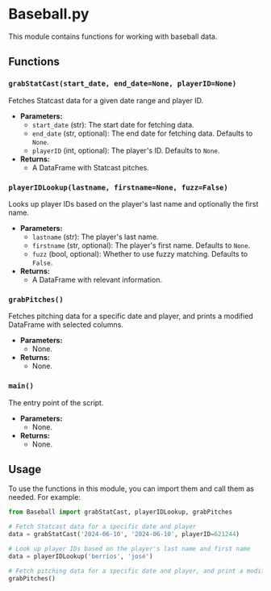 # Baseball.py

This module contains functions for working with baseball data.

## Functions

### `grabStatCast(start_date, end_date=None, playerID=None)`

Fetches Statcast data for a given date range and player ID.

- **Parameters:**
  - `start_date` (str): The start date for fetching data.
  - `end_date` (str, optional): The end date for fetching data. Defaults to `None`.
  - `playerID` (int, optional): The player's ID. Defaults to `None`.
- **Returns:**
  - A DataFrame with Statcast pitches.

### `playerIDLookup(lastname, firstname=None, fuzz=False)`

Looks up player IDs based on the player's last name and optionally the first name.

- **Parameters:**
  - `lastname` (str): The player's last name.
  - `firstname` (str, optional): The player's first name. Defaults to `None`.
  - `fuzz` (bool, optional): Whether to use fuzzy matching. Defaults to `False`.
- **Returns:**
  - A DataFrame with relevant information.

### `grabPitches()`

Fetches pitching data for a specific date and player, and prints a modified DataFrame with selected columns.

- **Parameters:**
  - None.
- **Returns:**
  - None.

### `main()`

The entry point of the script.

- **Parameters:**
  - None.
- **Returns:**
  - None.

## Usage

To use the functions in this module, you can import them and call them as needed. For example:

```python
from Baseball import grabStatCast, playerIDLookup, grabPitches

# Fetch Statcast data for a specific date and player
data = grabStatCast('2024-06-10', '2024-06-10', playerID=621244)

# Look up player IDs based on the player's last name and first name
data = playerIDLookup('berríos', 'josé')

# Fetch pitching data for a specific date and player, and print a modified DataFrame
grabPitches()